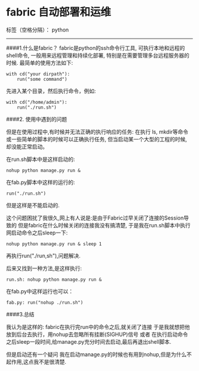 # fabric 自动部署和运维

标签（空格分隔）： python

---
####1.什么是fabric？
fabric是python的ssh命令行工具, 可执行本地和远程的shell命令, 一般用来远程管理和持续化部署, 特别是在需要管理多台远程服务器的时候.
最简单的使用方法如下:
```
with cd("your dirpath"):
    run("some command")
```

先进入某个目录，然后执行命令，例如:
```
with cd("/home/admin"): 
    run("./run.sh")
```

####2. 使用中遇到的问题

但是在使用过程中,有时候并无法正确的执行响应的任务: 在执行 ls, mkdir等命令或一些简单的脚本的时候可以正确执行任务, 但当启动某一个大型的工程的时候, 却没能正常启动。

在run.sh脚本中是这样启动的: 
```
nohup python manage.py run & 
```
在fab.py脚本中这样的运行的: 
```
run("./run.sh")
```

但是这样是不能启动的.

这个问题困扰了我很久,网上有人说是:是由于Fabric过早关闭了连接的Session导致的 但是fabric在什么时候关闭的连接我没有搞清楚,
于是我在run.sh脚本中执行网启动命令之后sleep一下: 
```
nohup python manage.py run & sleep 1

```
再执行run("./run,sh"),问题解决.

后来又找到一种方法,是这样执行: 
```
run.sh: nohup python manage.py run &
```
在fab.py中这样运行也可以：
```
fab.py: run("nohup ./run.sh")
```

####3.总结

我认为是这样的: fabric在执行完run中的命令之后,就关闭了连接 于是我就想把他放到后台去执行，用nohup去忽略所有挂断(SIGHUP)信号 或者 在执行启动命令之后sleep一段时间,给manage.py充分时间去启动,最后再退出shell脚本.

但是启动还有一个疑问 我在启动manage.py的时候也有用到nohup,但是为什么不起作用,这点我不是很清楚.





